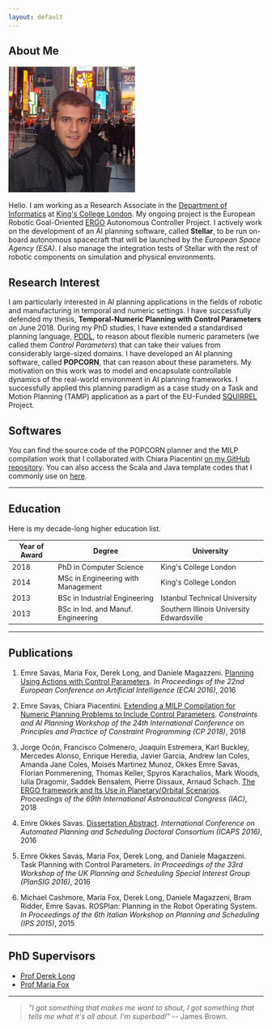 ```yaml
---
layout: default
---
```


## About Me

<img class="profile-picture" src="emre.jpg">

Hello. I am working as a Research Associate in the [Department of Informatics](https://www.kcl.ac.uk/nms/depts/informatics/index.aspx) at [King's College London](https://www.kcl.ac.uk). My ongoing project is the European Robotic Goal-Oriented [ERGO](http://h2020-ergo.gmv.com/author/ergo/) Autonomous Controller Project. I actively work on the development of an AI planning software, called **Stellar**, to be run on-board autonomous spacecraft that will be launched by the *European Space Agency (ESA)*. I also manage the integration tests of Stellar with the rest of robotic components on simulation and physical environments. 

## Research Interest

I am particularly interested in AI planning applications in the fields of robotic and manufacturing in temporal and numeric settings. I have successfully defended my thesis, **Temporal-Numeric Planning with Control Parameters** on June 2018. During my PhD studies, I have extended a standardised planning language, [PDDL](https://en.wikipedia.org/wiki/Planning_Domain_Definition_Language), to reason about flexible numeric parameters (we called them *Control Parameters*) that can take their values from considerably large-sized domains. I have developed an AI planning software, called **POPCORN**, that can reason about these parameters. My motivation on this work was to model and encapsulate controllable dynamics of the real-world environment in AI planning frameworks. I successfully applied this planning paradigm as a case study on a Task and Motion Planning (TAMP) application as a part of the EU-Funded [SQUIRREL](http://www.squirrel-project.eu/) Project.

## Softwares
You can find the source code of the POPCORN planner and the MILP compilation work that I collaborated with Chiara Piacentini [on my GitHub repository](https://github.com/Emresav/popcorn). You can also access the Scala and Java template codes that I commonly use on [here](https://github.com/Emresav/).

---
## Education

Here is my decade-long higher education list. 

Year of Award | Degree | University
--------------|--------|--------------
2018 | PhD in Computer Science | King's College London
2014 | MSc in Engineering with Management | King's College London
2013 | BSc in Industrial Engineering | Istanbul Technical University
2013 | BSc in Ind. and Manuf. Engineering | Southern Illinois University Edwardsville

---
## Publications

1. Emre Savas, Maria Fox, Derek Long, and Daniele Magazzeni. [Planning Using Actions with Control Parameters](https://kclpure.kcl.ac.uk/portal/files/56331945/FAIA285_1185.pdf). *In Proceedings of the 22nd European Conference on Artificial Intelligence (ECAI 2016)*, 2016

2. Emre Savas, Chiara Piacentini. [Extending a MILP Compilation for Numeric Planning Problems to Include Control Parameters](https://kclpure.kcl.ac.uk/portal/files/101130585/CP2018_workshop_1_.pdf). *Constraints and AI Planning Workshop of the 24th International Conference on Principles and Practice of Constraint Programming (CP 2018)*, 2018

3. Jorge Ocón, Francisco Colmenero, Joaquín Estremera, Karl Buckley, Mercedes Alonso, Enrique Heredia, Javier Garcia, Andrew Ian Coles, Amanda Jane Coles, Moises Martinez Munoz, Okkes Emre Savas, Florian Pommerening, Thomas Keller, Spyros Karachalios, Mark Woods, Iulia Dragomir, Saddek Bensalem, Pierre Dissaux, Arnaud Schach. [The ERGO framework and Its Use in Planetary/Orbital Scenarios](https://kclpure.kcl.ac.uk/portal/en/publications/the-ergo-framework-and-its-use-in-planetaryorbital-scenarios(ad3d6117-56c4-42bf-90d6-c1f25db897e0).html). *Proceedings of the 69th International Astronautical Congress (IAC)*, 2018

4. Emre Okkes Savas. [Dissertation Abstract](http://icaps16.icaps-conference.org/proceedings/dc/dc16.pdf#page=61). *International Conference on Automated Planning and Scheduling Doctoral Consortium (ICAPS 2016)*, 2016

5. Emre Okkes Savas, Maria Fox, Derek Long, and Daniele Magazzeni. Task Planning with Control Parameters. *In Proceedings of the 33rd Workshop of the UK Planning and Scheduling Special Interest Group (PlanSIG 2016)*, 2016

6. Michael Cashmore, Maria Fox, Derek Long, Daniele Magazzeni, Bram Ridder, Emre Savas. ROSPlan: Planning in the Robot Operating System. *In Proceedings of the 6th Italian Workshop on Planning and Scheduling (IPS 2015)*, 2015

<!--- 3. Amanda Coles, Andrew Coles, Moises Martinez, Emre Savas, Juan Manuel Delfa, Tomas de la Rosa, Yolanda E-Martin, Angel Garcia-Olaya. Efficiently Reasoning with Interval Constraints in Forward Search Planning, *AAAI 2019*, under revision
--->
---

## PhD Supervisors
* [Prof Derek Long](https://www.kcl.ac.uk/nms/depts/informatics/people/atoz/longd.aspx)
* [Prof Maria Fox](https://www.kcl.ac.uk/nms/depts/informatics/people/atoz/foxm.aspx)

---

> *"I got something that makes me want to shout, I got something that tells me what it's all about. I'm superbad!"* -- James Brown.
